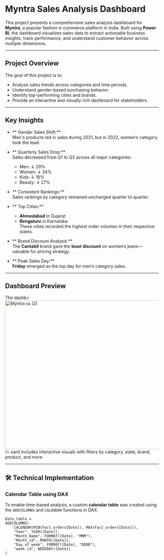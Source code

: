 #  Myntra Sales Analysis Dashboard

This project presents a comprehensive sales analysis dashboard for **Myntra**, a popular fashion e-commerce platform in India. Built using **Power BI**, the dashboard visualizes sales data to extract actionable business insights, track performance, and understand customer behavior across multiple dimensions.

---

##  Project Overview

The goal of this project is to:

- Analyze sales trends across categories and time periods.
- Understand gender-based purchasing behavior.
- Identify top-performing cities and brands.
- Provide an interactive and visually rich dashboard for stakeholders.

---

##  Key Insights

- ** Gender Sales Shift:**  
  Men's products led in sales during 2021, but in 2022, women’s category took the lead.

- ** Quarterly Sales Drop:**  
  Sales decreased from Q1 to Q2 across all major categories:  
  - Men: ↓ 29%  
  - Women: ↓ 34%  
  - Kids: ↓ 18%  
  - Beauty: ↓ 27%

- ** Consistent Rankings:**  
  Sales rankings by category remained unchanged quarter to quarter.

- ** Top Cities:**  
  - **Ahmedabad** in Gujarat  
  - **Bengaluru** in Karnataka  
  These cities recorded the highest order volumes in their respective states.

- ** Brand Discount Analysis:**  
  The **Cantabil** brand gave the **least discount** on women’s jeans—valuable for pricing strategy.

- ** Peak Sales Day:**  
  **Friday** emerged as the top day for men’s category sales.

---

##  Dashboard Preview

The dashb<<img width="1050" height="487" alt="Myntra ss (2)" src="https://github.com/user-attachments/assets/783e3b10-a665-410f-94dc-746df4c61f67" />
/>
oard includes interactive visuals with filters by category, state, brand, product, and more.

---

## 🛠 Technical Implementation

###  Calendar Table using DAX

To enable time-based analysis, a custom **calendar table** was created using the `ADDCOLUMNS` and `CALENDAR` functions in DAX:

```dax
Date_table = 
ADDCOLUMNS(
    CALENDAR(MIN(Fact_orders[Date]), MAX(Fact_orders[Date])),
    "Year", YEAR([Date]),
    "Month_Name", FORMAT([Date], "MMM"),
    "Month_id", MONTH([Date]),
    "Day of week", FORMAT([Date], "DDDD"),
    "week id", WEEKDAY([Date])
)
